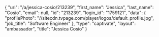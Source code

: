 {
    "url": "\/a\/jessica-cosio\/213239",
    "first_name": "Jessica",
    "last_name": "Cosio",
    "email": null,
    "id": "213239",
    "login_id": "1759121",
    "data": {
        "profilePhoto": "\/\/sitecdn.tvpage.com\/player\/logos\/default_profile.jpg",
        "job_title": "Software Engineer"
    },
    "type": "captivate",
    "layout": "ambassador",
    "title": "Jessica Cosio"
}